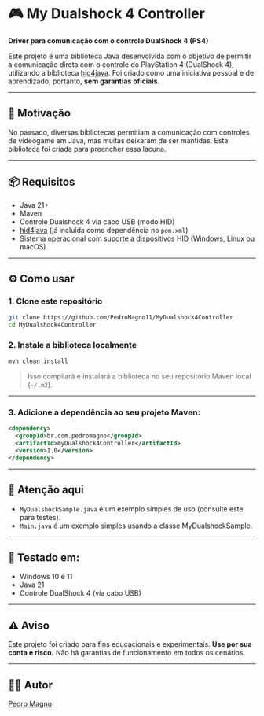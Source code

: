﻿# 🎮 My Dualshock 4 Controller


**Driver para comunicação com o controle DualShock 4 (PS4)**

Este projeto é uma biblioteca Java desenvolvida com o objetivo de permitir a comunicação direta com o controle do PlayStation 4 (DualShock 4), utilizando a biblioteca [hid4java](https://github.com/gary-rowe/hid4java).
Foi criado como uma iniciativa pessoal e de aprendizado, portanto, **sem garantias oficiais**.

---

## 🚀 Motivação

No passado, diversas bibliotecas permitiam a comunicação com controles de videogame em Java, mas muitas deixaram de ser mantidas. Esta biblioteca foi criada para preencher essa lacuna.

---

## 📦 Requisitos

* Java 21+
* Maven
* Controle Dualshock 4 via cabo USB (modo HID)
* [hid4java](https://github.com/gary-rowe/hid4java) (já incluída como dependência no `pom.xml`)
* Sistema operacional com suporte a dispositivos HID (Windows, Linux ou macOS)

---

## ⚙️ Como usar

### 1. Clone este repositório

```bash
git clone https://github.com/PedroMagno11/MyDualshock4Controller
cd MyDualshock4Controller
```

### 2. Instale a biblioteca localmente

```bash
mvn clean install
```

> Isso compilará e instalará a biblioteca no seu repositório Maven local (`~/.m2`).

---

### 3. Adicione a dependência ao seu projeto Maven:

```xml
<dependency>
  <groupId>br.com.pedromagno</groupId>
  <artifactId>myDualshock4Controller</artifactId>
  <version>1.0</version>
</dependency>
```

---
## 🧐 Atenção aqui

* `MyDualshockSample.java` é um exemplo simples de uso (consulte este para testes).
* `Main.java` é um exemplo simples usando a classe MyDualshockSample.

---

## 🧪 Testado em:

* Windows 10 e 11
* Java 21
* Controle DualShock 4 (via cabo USB)

---

## ⚠️ Aviso

Este projeto foi criado para fins educacionais e experimentais.
**Use por sua conta e risco.** Não há garantias de funcionamento em todos os cenários.

---

## 👨‍💻 Autor

[Pedro Magno](https://github.com/PedroMagno11)
